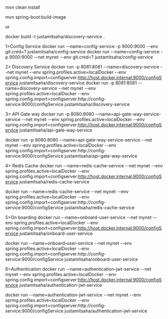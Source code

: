 mvn clean install

mvn spring-boot:build-image

or

docker build -t justamitsaha/discovery-service .

1>Config Service
docker run --name=config-service -p 9000:9000 --env git.cred=? justamitsaha/config-service
docker run --name=config-service -p 9000:9000 --net mynet --env git.cred=? justamitsaha/config-service

2> Discovery Service
docker run -p 8081:8081 --name=discovery-service --net mynet --env spring.profiles.active=localDocker --env spring.config.import=configserver:http://host.docker.internal:9000/configService justamitsaha/discovery-service
docker run -p 8081:8081 --name=discovery-service --net mynet --env spring.profiles.active=localDocker --env spring.config.import=configserver:http://config-service:9000/configService justamitsaha/discovery-service

3> API Gate way
docker run -p 8080:8080 --name=api-gate-way-service-service --net mynet --env spring.profiles.active=localDocker --env spring.config.import=configserver:http://host.docker.internal:9000/configService  justamitsaha/api-gate-way-service

docker run -p 8080:8080 --name=api-gate-way-service-service --net mynet --env spring.profiles.active=localDocker --env spring.config.import=configserver:http://config-service:9000/configService  justamitsaha/api-gate-way-service

4> Redis Cache
docker run --name=redis-cache-service --net mynet --env spring.profiles.active=localDocker --env spring.config.import=configserver:http://host.docker.internal:9000/configService  justamitsaha/redis-cache-service

docker run --name=redis-cache-service --net mynet --env spring.profiles.active=localDocker --env spring.config.import=configserver:http://config-service:9000/configService  justamitsaha/redis-cache-service

5>On boarding
docker run --name=onboard-user-service --net mynet --env spring.profiles.active=localDocker --env spring.config.import=configserver:http://host.docker.internal:9000/configService  justamitsaha/onboard-user-service

docker run --name=onboard-user-service --net mynet --env spring.profiles.active=localDocker --env spring.config.import=configserver:http://config-service:9000/configService  justamitsaha/onboard-user-service

6>Authentication
docker run --name=authentication-jwt-service --net mynet --env spring.profiles.active=localDocker --env spring.config.import=configserver:http://host.docker.internal:9000/configService  justamitsaha/authentication-jwt-service

docker run --name=authentication-jwt-service --net mynet --env spring.profiles.active=localDocker --env spring.config.import=configserver:http://config-service:9000/configService  justamitsaha/authentication-jwt-service
